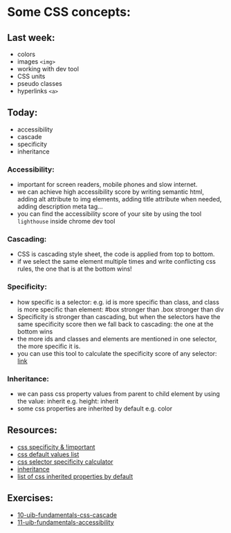 # Some CSS concepts:

## Last week:

- colors
- images `<img>`
- working with dev tool
- CSS units
- pseudo classes
- hyperlinks `<a>`

## Today:

- accessibility 
- cascade 
- specificity 
- inheritance

### Accessibility:

- important for screen readers, mobile phones and slow internet.
- we can achieve high accessibility score by writing semantic html, adding alt attribute to img elements, adding title attribute when needed, adding description meta tag...
- you can find the accessibility score of your site by using the tool `lighthouse` inside chrome dev tool

### Cascading:

- CSS is cascading style sheet, the code is applied from top to bottom.
- if we select the same element multiple times and write conflicting css rules, the one that is at the bottom wins!

### Specificity:  

- how specific is a selector: e.g. id is more specific than class, and class is more specific than element: #box stronger than .box stronger than div
- Specificity is stronger than cascading, but when the selectors have the same specificity score then we fall back to cascading: the one at the bottom wins
- the more ids and classes and elements are mentioned in one selector, the more specific it is.
- you can use this tool to calculate the specificity score of any selector: [link](https://polypane.app/css-specificity-calculator/#selector=)

### Inheritance:

- we can pass css property values from parent to child element by using the value: inherit e.g. height: inherit
- some css properties are inherited by default e.g. color


## Resources:

- [css specificity & !important](https://techrangers.cdl.ucf.edu/2018/09/10/css-specificity.html)
- [css default values list](https://www.w3schools.com/cssref/css_default_values.php)
- [css selector specificity calculator](https://polypane.app/css-specificity-calculator/#selector=)
- [inheritance](https://blog.logrocket.com/css-inheritance-inherit-initial-unset-and-revert/)
- [list of css inherited properties by default](https://www.30secondsofcode.org/css/s/inherited-properties-cheatsheet/)

## Exercises:

- [10-uib-fundamentals-css-cascade](https://classroom.github.com/a/_DQ5zQhI)
- [11-uib-fundamentals-accessibility](https://classroom.github.com/a/WFz7k5bE)
